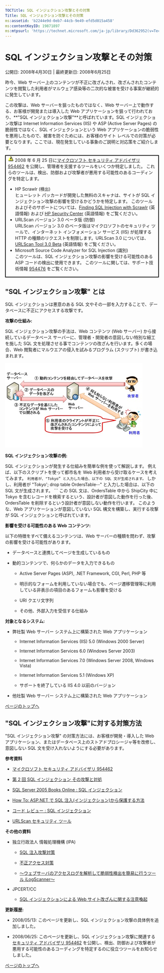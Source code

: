 ```yaml
---
TOCTitle: SQL インジェクション攻撃とその対策
Title: SQL インジェクション攻撃とその対策
ms:assetid: 'b2244e9d-0eb7-44cb-9e49-efd5d015a458'
ms:contentKeyID: 19871897
ms:mtpsurl: 'https://technet.microsoft.com/ja-jp/library/Dd362952(v=TechNet.10)'
---
```


SQL インジェクション攻撃とその対策
==================================

公開日: 2008年4月30日 | 最終更新日: 2008年6月25日

昨今、Web サーバー上のコンテンツが不正に改ざんされ、改ざんされたコンテンツを閲覧した利用者がマルウェア感染等の二次的な被害を受ける事案が継続的に発生しています。

この攻撃は、Web サーバーを狙ったものではなく、Web サーバー上で動作する、お客様が開発または導入した Web アプリケーションを狙って行われており、**"SQL インジェクション攻撃"**と呼ばれています。SQL インジェクション攻撃は Internet Information Services (IIS) や ASP (Active Server Pages) の脆弱性ではなく、SQL インジェクションという Web アプリケーションの脆弱性を悪用したもので、被害を防ぐためには、お客様のサイト レベルでの対策が必要となります。ここでは、現在発生している事象のご説明と対応策をご紹介します。

 
<table style="border:1px solid black;">
<colgroup>
<col width="100%" />
</colgroup>
<tbody>
<tr class="odd">
<td style="border:1px solid black;"><img src="images/Dd362952.alert_icon(ja-jp,TechNet.10).gif" /> 2008 年 6 月 25 日に<a href="http://www.microsoft.com/japan/technet/security/advisory/954462.mspx">マイクロソフト セキュリティ アドバイザリ 954462</a> を公開し、管理者を支援するツールをいくつか特定しました。 これらのツールは、検出、防御および攻撃者が悪用する可能性のあるコーディングを特定します。
<ul>
<li>HP Scrawlr (検出)<br />
ヒューレット パッカードが開発した無料のスキャナは、サイトが SQL インジェクション攻撃の影響を受けるかどうかを特定します。 このツールおよびそのサポートについては、<a href="http://www.communities.hp.com/securitysoftware/blogs/spilabs/archive/2008/06/23/finding-sql-injection-with-scrawlr.aspx">Finding SQL Injection with Scrawlr</a> (英語情報) および <a href="http://www.communities.hp.com/securitysoftware/">HP Security Center</a> (英語情報) をご覧ください。</li>
<li>URLScan バージョン 3.0 ベータ版 (防御)<br />
URLScan バージョン 3.0 のベータ版はマイクロソフトのセキュリティ ツールで、インターネット インフォメーション サービス (IIS) が処理する HTTP の種類のリクエストを制限します。URLScan 3.0 については、<a href="http://learn.iis.net/page.aspx/473/using-urlscan">URLScan Tool 3.0 Beta</a> (英語情報) をご覧ください。</li>
<li>Microsoft Source Code Analyzer for SQL Injection (識別)<br />
このツールは、SQL インジェクション攻撃の影響を受ける可能性のある ASP コードの検出に使用できます。 このツールに関しては、サポート技術情報 <a href="http://support.microsoft.com/kb/954476">954476</a> をご覧ください。</li>
</ul></td>
</tr>
</tbody>
</table>
 

"SQL インジェクション攻撃" とは
-------------------------------

SQL インジェクションは悪意のある SQL 文やその一部を入力することで、データベースに不正にアクセスする攻撃です。

**攻撃の仕組み:**

SQL インジェクション攻撃の手法は、Web コンテンツ (Web サーバー) から接続しているデータベース サーバーに、管理者・開発者の意図しない特別な細工を施した SQL 文を処理させる事でコンテンツの改ざんを行います。多くの場合、Web 閲覧者にマルウエアの侵入を試みるプログラム (スクリプト) が書き込まれます。

![](images/Dd362952.SQLInjection(ja-jp,TechNet.10).jpg)

**SQL インジェクション攻撃の例:**

SQL インジェクションが発生する仕組みを簡単な例を使って解説します。
例えば、以下のスクリプトを使って都市名を Web 利用者から受け取るケースを考えてみます。
        ```
利用者が、"Tokyo” と入力した場合、以下の SQL 文が生成されます。
        ```
しかし、利用者が "Tokyo'; drop table OrdersTable--" と入力した場合は、以下の SQL 文が生成されます。
        ```
この SQL 文は、OrdersTable 中から ShipCity 中に Tokyo を含むレコードを検索するという、設計者が意図した動作を行った後、OrdersTable を削除するという設計者が意図しない動作を行います。 このような、Web アプリケーションが意図していない SQL 構文を構築し、実行する攻撃が SQL インジェクションと呼ばれています。

**影響を受ける可能性のある Web コンテンツ:**

以下の特徴をすべて備えるコンテンツは、Web サーバーの種類を問わず、攻撃の影響を受ける可能性があります。

-   データベースと連携してページを生成しているもの

-   動的コンテンツで、何らかのデータを入力できるもの

    -   Active Server Pages (ASP), .NET Framework, CGI, Perl, PHP 等

    -   明示的なフォームを利用していない場合でも、ページ遷移管理等に利用している非表示の項目のあるフォームも影響を受ける

    -   URI クエリ文字列

    -   その他、外部入力を受信する仕組み

**対象となるシステム:**

-   弊社製 Web サーバー システム上に構築された Web アプリケーション

    -   Internet Information Services (IIS) 5.0 (Windows 2000 Server)

    -   Internet Information Services 6.0 (Windows Server 2003)

    -   Internet Information Services 7.0 (Windows Server 2008, Windows Vista)

    -   Internet Information Services 5.1 (Windows XP)

    -   サポートを終了している IIS 4.0 以前のバージョン

-   他社製 Web サーバー システム上に構築された Web アプリケーション

[](#mainsection)[ページのトップへ](#mainsection)

"SQL インジェクション攻撃"に対する対策方法
------------------------------------------

"SQL インジェクション攻撃" の対策方法には、お客様が開発・導入した Web アプリケーション、またはデータベース上のストアドプロシージャ等を改修し、意図しない SQL 文を受け入れないようにする必要があります。

**参考資料**

-   [マイクロソフト セキュリティ アドバイザリ 954462](http://www.microsoft.com/japan/technet/security/advisory/954462.mspx)

-   [第 2 回 SQL インジェクション その攻撃と対処](http://download.microsoft.com/download/4/2/4/424c5178-40ed-48fc-8b2c-690f99f1171e/security_l100sqlinjection_2.ppt)

-   [SQL Server 2005 Books Online : SQL インジェクション](http://msdn.microsoft.com/ja-jp/library/ms161953.aspx)

-   [How To: ASP.NET で SQL 注入(インジェクション)から保護する方法](http://www.microsoft.com/japan/msdn/enterprise/pag/securityguidance/paght000002.aspx)

-   [コード レビュー : SQL インジェクション](http://msdn.microsoft.com/ja-jp/library/cc402232.aspx)

-   [URLScan セキュリティ ツール](http://www.microsoft.com/japan/technet/security/tools/urlscan.mspx)

**その他の資料**

-   独立行政法人 情報処理機構 (IPA)

    -   [SQL 注入攻撃対策](http://www.ipa.go.jp/security/awareness/vendor/programmingv2/contents/c908.html)

    -   [不正アクセス対策](http://www.ipa.go.jp/security/fusei/ciadr.html)

    -   [～ウェブサーバのアクセスログを解析して脆弱性検出を簡易に行うツール iLogScanner～](http://www.ipa.go.jp/security/vuln/ilogscanner.html)

-   JPCERT/CC

    -   [SQL インジェクションによる Web サイト改ざんに関する注意喚起](http://www.jpcert.or.jp/at/2008/at080005.txt)

**更新履歴:**

-   2008/05/13: このページを更新し、SQL インジェクション攻撃の具体例を追加しました。

-   2008/06/25: このページを更新し、SQL インジェクション攻撃に関連する[セキュリティ アドバイザリ 954462](http://www.microsoft.com/japan/technet/security/advisory/954462.mspx) を公開し、検出、防御および攻撃者が悪用する可能性のあるコーディングを特定するのに役立つツールをお知らせしました。

[](#mainsection)[ページのトップへ](#mainsection)
